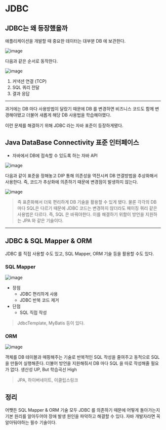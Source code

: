 # JDBC

## JDBC는 왜 등장했을까

애플리케이션을 개발할 때 중요한 데이터는 대부분 DB 에 보관한다.

![image](https://github.com/pia2011/stock/assets/53935439/6c8dd6fe-cfbb-42d9-be86-8c07c689106d)

다음과 같은 순서로 동작한다.

![image](https://github.com/pia2011/stock/assets/53935439/b88c5fa7-2ff7-4a63-bd10-31b343b72933)

1. 커낵션 연결 (TCP)
2. SQL 쿼리 전달
3. 결과 응답

--- 

과거에는 DB 마다 사용방법이 달랐기 때문에 DB 를 변경하면 비즈니스 코드도 함께 변경해야됐고 더불어
새롭게 해당 DB 사용법을 학습해야했다.

이런 문제를 해결하기 위해 JDBC 라는 자바 표준이 등장하게됐다.

## Java DataBase Connectivity 표준 인터페이스

- 자바에서 DB에 접속할 수 있도록 하는 자바 API 

![image](https://github.com/pia2011/stock/assets/53935439/fcf15166-7cca-4cf0-9650-e82b997799f6)

다음과 같이 표준을 정해놓고 DIP 통해 의존성을 역전시켜 DB 연결방법을 추상화해서 사용한다. 즉, 코드가
추상화에 의존하기 때문에 변경점이 발생하지 않는다.

![image](https://github.com/pia2011/stock/assets/53935439/499344a1-16b2-4d64-83e7-3137f482b26a)

> 즉 표준화해서 더욱 편리하게 DB 기술을 활용할 수 있게 됐다. 물론 각각의 DB 마다 SQL은 다르기 때문에
> JDBC 코드는 변경하지 않더라도 페이징 쿼리 같은 사용법은 다르다. 즉, SQL 은 바꿔야한다. 이를 해결하기
> 위함이 방언을 지원하는 JPA 와 같은 기술이다.

---

## JDBC & SQL Mapper & ORM

JDBC 를 직접 사용할 수도 있고, SQL Mapper, ORM 기술 등을 활용할 수도 있다.

### SQL Mapper

![image](https://github.com/pia2011/stock/assets/53935439/8937f9a3-71da-419b-81e0-3ec72d0801ab)

- 장점
  - JDBC 편리하게 사용
  - JDBC 반복 코드 제거
- 단점
  - SQL 직접 작성

> JdbcTemplate, MyBatis 등이 있다.

### ORM

![image](https://github.com/pia2011/stock/assets/53935439/7224e539-7b40-4b96-8f61-71beff96a157)

객체를 DB 테이블과 매핑해주는 기술로 반복적인 SQL 작성을 줄여주고 동적으로 SQL 을 만들어 실행해준다.
더불어 방언을 지원해줘서 DB 마다 SQL 을 따로 작성해줄 필요가 없다. 생산성 UP, But 학습곡선 High

> JPA, 하이버네이트, 이클립스링크

## 정리

어쨋든 SQL Mapper & ORM 기술 모두 JDBC 를 의존하기 때문에 어떻게 돌아가는지 기본 원리를 알아두어야 
장애 발생 원인을 파악하고 해결할 수 있다. 자바 개발자라면 꼭 알아둬야하는 필수 기술이다.



